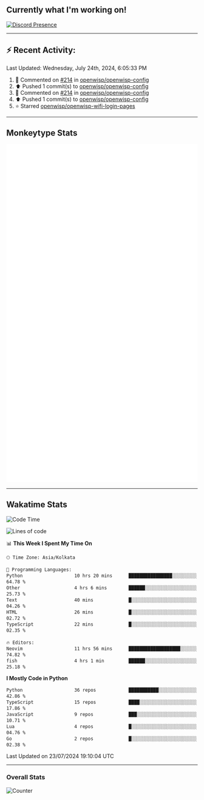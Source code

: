 ## Currently what I'm working on!
[![Discord Presence](https://lanyard.cnrad.dev/api/534981034400284712)](https://discord.com/users/534981034400284712)

---

## :zap: Recent Activity:
<!--RECENT_ACTIVITY:last_update-->
Last Updated: Wednesday, July 24th, 2024, 6:05:33 PM
<!--RECENT_ACTIVITY:last_update_end-->
<!--RECENT_ACTIVITY:start-->
1. 💬 Commented on [#214](https://github.com/openwisp/openwisp-config/pull/214#discussion_r1688431812) in [openwisp/openwisp-config](https://github.com/openwisp/openwisp-config)<br>
2. ⬆️ Pushed 1 commit(s) to [openwisp/openwisp-config](https://github.com/openwisp/openwisp-config)<br>
3. 💬 Commented on [#214](https://github.com/openwisp/openwisp-config/pull/214#discussion_r1688416806) in [openwisp/openwisp-config](https://github.com/openwisp/openwisp-config)<br>
4. ⬆️ Pushed 1 commit(s) to [openwisp/openwisp-config](https://github.com/openwisp/openwisp-config)<br>
5. ⭐ Starred [openwisp/openwisp-wifi-login-pages](https://github.com/openwisp/openwisp-wifi-login-pages)<br>
<!--RECENT_ACTIVITY:end-->

---

## Monkeytype Stats
<a href="https://monkeytype.com/profile/dhanus">
  <img src="https://raw.githubusercontent.com/Dhanus3133/Dhanus3133/monkeytype/monkeytype-lbpb.svg" alt="Monkeytype Profile" />
</a>

---

## Wakatime Stats
<!--START_SECTION:waka-->
![Code Time](http://img.shields.io/badge/Code%20Time-2%2C031%20hrs%205%20mins-blue)

![Lines of code](https://img.shields.io/badge/From%20Hello%20World%20I%27ve%20Written-5.6%20million%20lines%20of%20code-blue)

📊 **This Week I Spent My Time On** 

```text
🕑︎ Time Zone: Asia/Kolkata

💬 Programming Languages: 
Python                   10 hrs 20 mins      ████████████████░░░░░░░░░   64.78 % 
Other                    4 hrs 6 mins        ██████░░░░░░░░░░░░░░░░░░░   25.73 % 
Text                     40 mins             █░░░░░░░░░░░░░░░░░░░░░░░░   04.26 % 
HTML                     26 mins             █░░░░░░░░░░░░░░░░░░░░░░░░   02.72 % 
TypeScript               22 mins             █░░░░░░░░░░░░░░░░░░░░░░░░   02.35 % 

🔥 Editors: 
Neovim                   11 hrs 56 mins      ███████████████████░░░░░░   74.82 % 
fish                     4 hrs 1 min         ██████░░░░░░░░░░░░░░░░░░░   25.18 % 
```

**I Mostly Code in Python** 

```text
Python                   36 repos            ███████████░░░░░░░░░░░░░░   42.86 % 
TypeScript               15 repos            ████░░░░░░░░░░░░░░░░░░░░░   17.86 % 
JavaScript               9 repos             ███░░░░░░░░░░░░░░░░░░░░░░   10.71 % 
Lua                      4 repos             █░░░░░░░░░░░░░░░░░░░░░░░░   04.76 % 
Go                       2 repos             █░░░░░░░░░░░░░░░░░░░░░░░░   02.38 % 
```




 Last Updated on 23/07/2024 19:10:04 UTC
<!--END_SECTION:waka-->
---

### Overall Stats

<img src="https://moe-counter.glitch.me/get/@Dhanus3133?theme=asoul" alt="Counter" />
